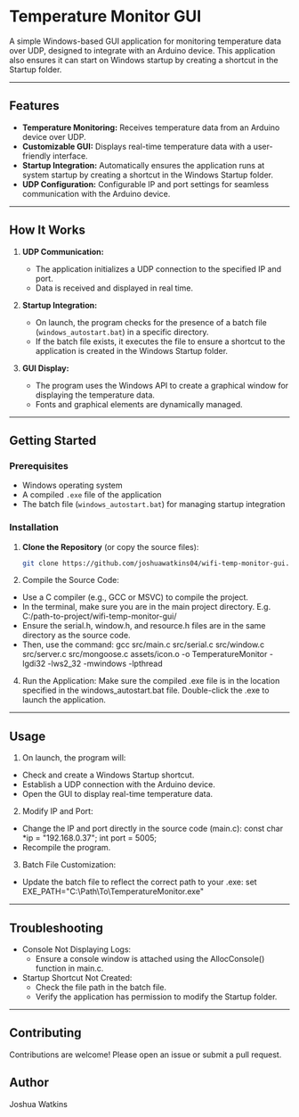 # Temperature Monitor GUI

A simple Windows-based GUI application for monitoring temperature data over UDP, designed to integrate with an Arduino device. This application also ensures it can start on Windows startup by creating a shortcut in the Startup folder.

---

## Features

- **Temperature Monitoring:** Receives temperature data from an Arduino device over UDP.
- **Customizable GUI:** Displays real-time temperature data with a user-friendly interface.
- **Startup Integration:** Automatically ensures the application runs at system startup by creating a shortcut in the Windows Startup folder.
- **UDP Configuration:** Configurable IP and port settings for seamless communication with the Arduino device.

---

## How It Works

1. **UDP Communication:**

   - The application initializes a UDP connection to the specified IP and port.
   - Data is received and displayed in real time.

2. **Startup Integration:**

   - On launch, the program checks for the presence of a batch file (`windows_autostart.bat`) in a specific directory.
   - If the batch file exists, it executes the file to ensure a shortcut to the application is created in the Windows Startup folder.

3. **GUI Display:**
   - The program uses the Windows API to create a graphical window for displaying the temperature data.
   - Fonts and graphical elements are dynamically managed.

---

## Getting Started

### Prerequisites

- Windows operating system
- A compiled `.exe` file of the application
- The batch file (`windows_autostart.bat`) for managing startup integration

### Installation

1. **Clone the Repository** (or copy the source files):
   ```bash
   git clone https://github.com/joshuawatkins04/wifi-temp-monitor-gui.git
   ```
2. Compile the Source Code:
- Use a C compiler (e.g., GCC or MSVC) to compile the project.
- In the terminal, make sure you are in the main project directory. E.g. C:/path-to-project/wifi-temp-monitor-gui/
- Ensure the serial.h, window.h, and resource.h files are in the same directory as the source code.
- Then, use the command: gcc src/main.c src/serial.c src/window.c src/server.c src/mongoose.c assets/icon.o -o TemperatureMonitor -lgdi32 -lws2_32 -mwindows -lpthread
4. Run the Application:
   Make sure the compiled .exe file is in the location specified in  the windows_autostart.bat file.
   Double-click the .exe to launch the application.

---

## Usage

1. On launch, the program will:

- Check and create a Windows Startup shortcut.
- Establish a UDP connection with the Arduino device.
- Open the GUI to display real-time temperature data.

2. Modify IP and Port:

- Change the IP and port directly in the source code (main.c):
  const char \*ip = "192.168.0.37";
  int port = 5005;
- Recompile the program.

3. Batch File Customization:

- Update the batch file to reflect the correct path to your .exe:
  set EXE_PATH="C:\Path\To\TemperatureMonitor.exe"

---

## Troubleshooting

- Console Not Displaying Logs:
  - Ensure a console window is attached using the AllocConsole() function in main.c.
- Startup Shortcut Not Created:
  - Check the file path in the batch file.
  - Verify the application has permission to modify the Startup folder.

---

## Contributing

Contributions are welcome! Please open an issue or submit a pull request.

## Author

Joshua Watkins
